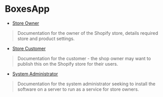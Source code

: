 # BoxesApp

* <a href="/owner"
data-page="/owner" title="Store Owner">
Store Owner
</a>

  > Documentation for the owner of the Shopify store, details required store
  > and product settings.

* <a href="/customer"
data-page="/customer" title="Store Customer">
Store Customer
</a>

  > Documentation for the customer - the shop owner may want to publish this on
  > the Shopify store for their users.

* <a href="/sysadmin"
data-page="/sysadmin" title="System Administrator">
System Administrator
</a>

  > Documentation for the system administrator seeking to install the software
  > on a server to run as a service for store owners.
